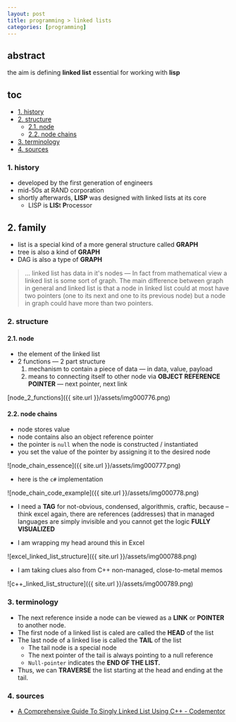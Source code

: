 ```yaml
---
layout: post
title: programming > linked lists
categories: [programming]
---
```

## abstract

the aim is defining **linked list** essential for working with **lisp**

## toc
<!-- TOC -->

- [1. history](#1-history)
- [2. structure](#2-structure)
    - [2.1. node](#21-node)
    - [2.2. node chains](#22-node-chains)
- [3. terminology](#3-terminology)
- [4. sources](#4-sources)

<!-- /TOC -->


### 1. history
* developed by the first generation of engineers
* mid-50s at RAND corporation
* shortly afterwards, **LISP** was designed with linked lists at its core
    * LISP is **LIS**t **P**rocessor

## 2. family
* list is a special kind of a more general structure called **GRAPH**
* tree is also a kind of **GRAPH**
* DAG is also a type of **GRAPH**

>... linked list has data in it's nodes — In fact from mathematical view a linked list is some sort of graph. The main difference between graph in general and linked list is that a node in linked list could at most have two pointers (one to its next and one to its previous node) but a node in graph could have more than two pointers.

### 2. structure
#### 2.1. node
* the element of the linked list
* 2 functions — 2 part structure
    1. mechanism to contain a piece of data — in data, value, payload
    2. means to connecting itself to other node via **OBJECT REFERENCE POINTER** — next pointer, next link

[node_2_functions]({{ site.url }}/assets/img000776.png)

#### 2.2. node chains
* node stores value
* node contains also an object reference pointer
* the pointer is `null` when the node is constructed / instantiated
* you set the value of the pointer by assigning it to the desired node

![node_chain_essence]({{ site.url }}/assets/img000777.png)

* here is the `c#` implementation

![node_chain_code_example]({{ site.url }}/assets/img000778.png)

* I need a **TAG** for not-obvious, condensed, algorithmis, craftic, because – think excel again, there are references (addresses) that in managed languages are simply invisible and you cannot get the logic **FULLY VISUALIZED**

* I am wrapping my head around this in Excel

![excel_linked_list_structure]({{ site.url }}/assets/img000788.png)

* I am taking clues also from C++ non-managed, close-to-metal memos

![c++_linked_list_structure]({{ site.url }}/assets/img000789.png)

### 3. terminology
* The next reference inside a node can be viewed as a **LINK** or **POINTER** to another node.
* The first node of a linked list is caled are called the **HEAD** of the list
* The last node of a linked lise is called the **TAIL** of the list 
    * The tail node is a special node
    * The next pointer of the tail is always pointing to a null reference
    * `Null-pointer` indicates the **END OF THE LIST.**
* Thus, we can **TRAVERSE** the list starting at the head and ending at the tail. 

### 4. sources
* [A Comprehensive Guide To Singly Linked List Using C++ - Codementor](https://www.codementor.io/@codementorteam/a-comprehensive-guide-to-implementation-of-singly-linked-list-using-c_plus_plus-ondlm5azr)
